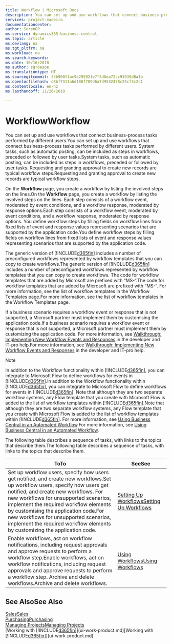 ```yaml
---
title: Workflow | Microsoft Docs
description: You can set up and use workflows that connect business-process tasks performed by different users. System tasks, such as automatic posting, can be included as steps in workflows, preceded or followed by user tasks. Requesting and granting approval to create new records are typical workflow steps.
services: project-madeira
documentationcenter: 
author: SorenGP
ms.service: dynamics365-business-central
ms.topic: article
ms.devlang: na
ms.tgt_pltfrm: na
ms.workload: na
ms.search.keywords: 
ms.date: 10/16/2018
ms.author: sgroespe
ms.translationtype: HT
ms.sourcegitcommit: 33b900f1ac9e295921e7f3d6ea72cc93939d8a1b
ms.openlocfilehash: d8bf7311a6d180f789d6a7d9532478c25cf3c2c1
ms.contentlocale: en-nz
ms.lasthandoff: 11/26/2018

---
```

# <a name="workflow"></a><span data-ttu-id="ac52f-105">Workflow</span><span class="sxs-lookup"><span data-stu-id="ac52f-105">Workflow</span></span>
<span data-ttu-id="ac52f-106">You can set up and use workflows that connect business-process tasks performed by different users.</span><span class="sxs-lookup"><span data-stu-id="ac52f-106">You can set up and use workflows that connect business-process tasks performed by different users.</span></span> <span data-ttu-id="ac52f-107">System tasks, such as automatic posting, can be included as steps in workflows, preceded or followed by user tasks.</span><span class="sxs-lookup"><span data-stu-id="ac52f-107">System tasks, such as automatic posting, can be included as steps in workflows, preceded or followed by user tasks.</span></span> <span data-ttu-id="ac52f-108">Requesting and granting approval to create new records are typical workflow steps.</span><span class="sxs-lookup"><span data-stu-id="ac52f-108">Requesting and granting approval to create new records are typical workflow steps.</span></span>  

 <span data-ttu-id="ac52f-109">On the **Workflow** page, you create a workflow by listing the involved steps on the lines.</span><span class="sxs-lookup"><span data-stu-id="ac52f-109">On the **Workflow** page, you create a workflow by listing the involved steps on the lines.</span></span> <span data-ttu-id="ac52f-110">Each step consists of a workflow event, moderated by event conditions, and a workflow response, moderated by response options.</span><span class="sxs-lookup"><span data-stu-id="ac52f-110">Each step consists of a workflow event, moderated by event conditions, and a workflow response, moderated by response options.</span></span> <span data-ttu-id="ac52f-111">You define workflow steps by filling fields on workflow lines from fixed lists of event and response values representing scenarios that are supported by the application code.</span><span class="sxs-lookup"><span data-stu-id="ac52f-111">You define workflow steps by filling fields on workflow lines from fixed lists of event and response values representing scenarios that are supported by the application code.</span></span>  

 <span data-ttu-id="ac52f-112">The generic version of [!INCLUDE[d365fin](includes/d365fin_md.md)] includes a number of preconfigured workflows represented by workflow templates that you can copy to create workflows.</span><span class="sxs-lookup"><span data-stu-id="ac52f-112">The generic version of [!INCLUDE[d365fin](includes/d365fin_md.md)] includes a number of preconfigured workflows represented by workflow templates that you can copy to create workflows.</span></span> <span data-ttu-id="ac52f-113">The code for workflow templates that are added by Microsoft are prefixed with “MS-“.</span><span class="sxs-lookup"><span data-stu-id="ac52f-113">The code for workflow templates that are added by Microsoft are prefixed with “MS-“.</span></span> <span data-ttu-id="ac52f-114">For more information, see the list of workflow templates in the Workflow Templates page.</span><span class="sxs-lookup"><span data-stu-id="ac52f-114">For more information, see the list of workflow templates in the Workflow Templates page.</span></span>  

 <span data-ttu-id="ac52f-115">If a business scenario requires a workflow event or response that is not supported, a Microsoft partner must implement them by customising the application code.</span><span class="sxs-lookup"><span data-stu-id="ac52f-115">If a business scenario requires a workflow event or response that is not supported, a Microsoft partner must implement them by customizing the application code.</span></span> <span data-ttu-id="ac52f-116">For more information, see [Walkthrough: Implementing New Workflow Events and Responses](/dynamics-nav/Walkthrough--Implementing-New-Workflow-Events-and-Responses) in the developer and IT-pro help.</span><span class="sxs-lookup"><span data-stu-id="ac52f-116">For more information, see [Walkthrough: Implementing New Workflow Events and Responses](/dynamics-nav/Walkthrough--Implementing-New-Workflow-Events-and-Responses) in the developer and IT-pro help.</span></span>

 > [!NOTE]
 > <span data-ttu-id="ac52f-117">In addition to the Workflow functionality within [!INCLUDE[d365fin](includes/d365fin_md.md)], you can integrate to Microsoft Flow to define workflows for events in [!INCLUDE[d365fin](includes/d365fin_md.md)].</span><span class="sxs-lookup"><span data-stu-id="ac52f-117">In addition to the Workflow functionality within [!INCLUDE[d365fin](includes/d365fin_md.md)], you can integrate to Microsoft Flow to define workflows for events in [!INCLUDE[d365fin](includes/d365fin_md.md)].</span></span> <span data-ttu-id="ac52f-118">Note that although they are two separate workflow systems, any Flow template that you create with Microsoft Flow is added to the list of workflow templates within [!INCLUDE[d365fin](includes/d365fin_md.md)].</span><span class="sxs-lookup"><span data-stu-id="ac52f-118">Note that although they are two separate workflow systems, any Flow template that you create with Microsoft Flow is added to the list of workflow templates within [!INCLUDE[d365fin](includes/d365fin_md.md)].</span></span> <span data-ttu-id="ac52f-119">For more information, see [Using Business Central in an Automated Workflow](across-how-use-financials-data-source-flow.md).</span><span class="sxs-lookup"><span data-stu-id="ac52f-119">For more information, see [Using Business Central in an Automated Workflow](across-how-use-financials-data-source-flow.md).</span></span>  

 <span data-ttu-id="ac52f-120">The following table describes a sequence of tasks, with links to the topics that describe them.</span><span class="sxs-lookup"><span data-stu-id="ac52f-120">The following table describes a sequence of tasks, with links to the topics that describe them.</span></span>  

|<span data-ttu-id="ac52f-121">**To**</span><span class="sxs-lookup"><span data-stu-id="ac52f-121">**To**</span></span>|<span data-ttu-id="ac52f-122">**See**</span><span class="sxs-lookup"><span data-stu-id="ac52f-122">**See**</span></span>|  
|------------|-------------|  
|<span data-ttu-id="ac52f-123">Set up workflow users, specify how users get notified, and create new workflows.</span><span class="sxs-lookup"><span data-stu-id="ac52f-123">Set up workflow users, specify how users get notified, and create new workflows.</span></span> <span data-ttu-id="ac52f-124">For new workflows for unsupported scenarios, implement the required workflow elements by customising the application code.</span><span class="sxs-lookup"><span data-stu-id="ac52f-124">For new workflows for unsupported scenarios, implement the required workflow elements by customizing the application code.</span></span>|[<span data-ttu-id="ac52f-125">Setting Up Workflows</span><span class="sxs-lookup"><span data-stu-id="ac52f-125">Setting Up Workflows</span></span>](across-set-up-workflows.md)|  
|<span data-ttu-id="ac52f-126">Enable workflows, act on workflow notifications, including request approvals and approve requests to perform a workflow step.</span><span class="sxs-lookup"><span data-stu-id="ac52f-126">Enable workflows, act on workflow notifications, including request approvals and approve requests to perform a workflow step.</span></span> <span data-ttu-id="ac52f-127">Archive and delete workflows.</span><span class="sxs-lookup"><span data-stu-id="ac52f-127">Archive and delete workflows.</span></span>|[<span data-ttu-id="ac52f-128">Using Workflows</span><span class="sxs-lookup"><span data-stu-id="ac52f-128">Using Workflows</span></span>](across-use-workflows.md)|  

## <a name="see-also"></a><span data-ttu-id="ac52f-129">See Also</span><span class="sxs-lookup"><span data-stu-id="ac52f-129">See Also</span></span>  
[<span data-ttu-id="ac52f-130">Sales</span><span class="sxs-lookup"><span data-stu-id="ac52f-130">Sales</span></span>](sales-manage-sales.md)  
[<span data-ttu-id="ac52f-131">Purchasing</span><span class="sxs-lookup"><span data-stu-id="ac52f-131">Purchasing</span></span>](purchasing-manage-purchasing.md)  
[<span data-ttu-id="ac52f-132">Managing Projects</span><span class="sxs-lookup"><span data-stu-id="ac52f-132">Managing Projects</span></span>](projects-manage-projects.md)  
<span data-ttu-id="ac52f-133">[Working with [!INCLUDE[d365fin](includes/d365fin_md.md)]](ui-work-product.md)</span><span class="sxs-lookup"><span data-stu-id="ac52f-133">[Working with [!INCLUDE[d365fin](includes/d365fin_md.md)]](ui-work-product.md)</span></span>

